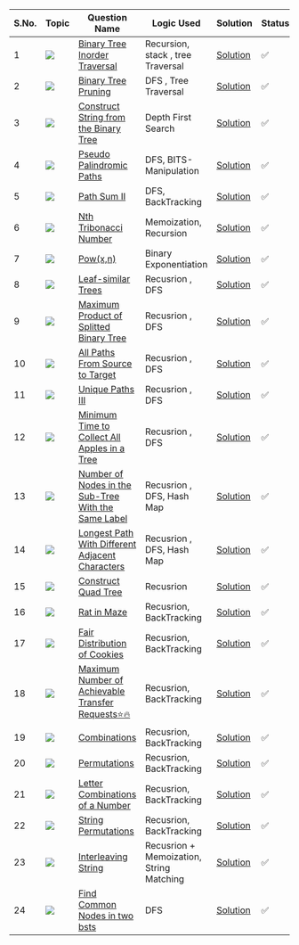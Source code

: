 S.No. | Topic | Question Name | Logic Used | Solution | Status |
------|---------------|------------|-------|------|------|
1 | ![](https://img.shields.io/badge/Recursion-f0772b?style=for-the-badge&logo=array&logoColor=black) | [Binary Tree Inorder Traversal](https://leetcode.com/problems/binary-tree-inorder-traversal/) | Recursion, stack , tree Traversal | [Solution](https://github.com/himanshugupta09/LEETCODE_SOLUTIONS/blob/main/Recursion/BTrree%20inorder%20traversal%20with%20recursion.cpp) | ✅ |
2 | ![](https://img.shields.io/badge/Recursion-f0772b?style=for-the-badge&logo=array&logoColor=black) | [Binary Tree Pruning](https://leetcode.com/problems/binary-tree-pruning/) | DFS , Tree Traversal | [Solution](https://github.com/himanshugupta09/LEETCODE_SOLUTIONS/blob/main/Recursion/Binary_Tree_Pruning.cpp) | ✅ |
3 | ![](https://img.shields.io/badge/Recursion-f0772b?style=for-the-badge&logo=array&logoColor=black) | [Construct String from the Binary Tree](https://leetcode.com/problems/construct-string-from-binary-tree/) | Depth First Search | [Solution](https://github.com/himanshugupta09/LEETCODE_SOLUTIONS/blob/main/Recursion/Construct%20a%20String%20from%20the%20Binary%20Tree.cpp) | ✅ |
4 | ![](https://img.shields.io/badge/Recursion-f0772b?style=for-the-badge&logo=array&logoColor=black) | [Pseudo Palindromic Paths](https://leetcode.com/problems/pseudo-palindromic-paths-in-binary-tree/) |DFS, BITS-Manipulation | [Solution](https://github.com/himanshugupta09/LEETCODE_SOLUTIONS/blob/main/Recursion/Pseudo-Palindromic%20Paths%20in%20a%20Binary%20Tree.cpp) | ✅ |
5 | ![](https://img.shields.io/badge/Recursion-f0772b?style=for-the-badge&logo=array&logoColor=black) | [Path Sum II](https://leetcode.com/problems/path-sum-ii/) |DFS, BackTracking| [Solution](https://github.com/himanshugupta09/LEETCODE_SOLUTIONS/blob/main/Recursion/path-sum-ii.cpp) | ✅ |
6 | ![](https://img.shields.io/badge/Recursion-f0772b?style=for-the-badge&logo=array&logoColor=black) | [Nth Tribonacci Number](https://leetcode.com/problems/n-th-tribonacci-number/) |Memoization, Recursion| [Solution](https://github.com/himanshugupta09/LEETCODE_SOLUTIONS/blob/main/Recursion/nth-tribonacci-number.cpp) | ✅ |
7 | ![](https://img.shields.io/badge/Recursion-f0772b?style=for-the-badge&logo=array&logoColor=black) | [Pow(x,n)](https://leetcode.com/problems/powx-n/)| Binary Exponentiation| [Solution](https://github.com/himanshugupta09/LEETCODE_SOLUTIONS/blob/main/Recursion/powx-n.cpp) | ✅ |
8 | ![](https://img.shields.io/badge/Recursion-f0772b?style=for-the-badge&logo=array&logoColor=black) | [Leaf-similar Trees](https://leetcode.com/problems/leaf-similar-trees/)| Recusrion , DFS| [Solution](https://github.com/himanshugupta09/LEETCODE_SOLUTIONS/blob/main/Recursion/leaf-similar-trees.cpp) | ✅ |
9 | ![](https://img.shields.io/badge/Recursion-f0772b?style=for-the-badge&logo=array&logoColor=black) | [ Maximum Product of Splitted Binary Tree](https://leetcode.com/problems/maximum-product-of-splitted-binary-tree/description/)| Recusrion , DFS| [Solution](https://github.com/himanshugupta09/LEETCODE_SOLUTIONS/blob/main/Recursion/maximum-product-of-splitted-binary-tree.cpp) | ✅ |
10 | ![](https://img.shields.io/badge/Graph-f0772b?style=for-the-badge&logo=array&logoColor=black) | [ All Paths From Source to Target](https://leetcode.com/problems/all-paths-from-source-to-target/description/)| Recusrion , DFS| [Solution](https://github.com/himanshugupta09/LEETCODE_SOLUTIONS/blob/main/Recursion/all-paths-from-source-to-target.cpp) | ✅ |
11 | ![](https://img.shields.io/badge/Graph-f0772b?style=for-the-badge&logo=array&logoColor=black) | [ Unique Paths III](https://leetcode.com/problems/unique-paths-iii/description/)| Recusrion , DFS| [Solution](https://github.com/himanshugupta09/LEETCODE_SOLUTIONS/blob/main/Recursion/unique-paths-iii.cpp) | ✅ |
12 | ![](https://img.shields.io/badge/Recursion-f0772b?style=for-the-badge&logo=array&logoColor=black) | [Minimum Time to Collect All Apples in a Tree](https://leetcode.com/problems/minimum-time-to-collect-all-apples-in-a-tree/description/)| Recusrion , DFS| [Solution](https://github.com/himanshugupta09/LEETCODE_SOLUTIONS/blob/main/Recursion/minimum-time-to-collect-all-apples-in-a-tree.cpp) | ✅ |
13 | ![](https://img.shields.io/badge/Recursion-f0772b?style=for-the-badge&logo=array&logoColor=black) | [Number of Nodes in the Sub-Tree With the Same Label](https://leetcode.com/problems/number-of-nodes-in-the-sub-tree-with-the-same-label/description/)| Recusrion , DFS, Hash Map| [Solution](https://github.com/himanshugupta09/LEETCODE_SOLUTIONS/blob/main/Recursion/number-of-nodes-in-the-sub-tree-with-the-same-label.cpp) | ✅ |
14 | ![](https://img.shields.io/badge/Recursion-f0772b?style=for-the-badge&logo=array&logoColor=black) | [ Longest Path With Different Adjacent Characters](https://leetcode.com/problems/longest-path-with-different-adjacent-characters/description/)| Recusrion , DFS, Hash Map| [Solution](https://github.com/himanshugupta09/LEETCODE_SOLUTIONS/blob/main/Recursion/longest-path-with-different-adjacent-characters.cpp) | ✅ |
15 | ![](https://img.shields.io/badge/Recursion-f0772b?style=for-the-badge&logo=array&logoColor=black) | [ Construct Quad Tree](https://leetcode.com/problems/construct-quad-tree/description/)| Recusrion| [Solution](https://github.com/himanshugupta09/LEETCODE_SOLUTIONS/blob/main/Recursion/construct-quad-tree.cpp) | ✅ |
16 | ![](https://img.shields.io/badge/Recursion-f0772b?style=for-the-badge&logo=array&logoColor=black) | [Rat in Maze](https://practice.geeksforgeeks.org/problems/rat-in-a-maze-problem/1)| Recusrion, BackTracking| [Solution](https://github.com/himanshugupta09/LEETCODE_SOLUTIONS/blob/main/Recursion/rat-in-maze.cpp) | ✅ |
17 | ![](https://img.shields.io/badge/Recursion-f0772b?style=for-the-badge&logo=array&logoColor=black) | [Fair Distribution of Cookies](https://leetcode.com/problems/fair-distribution-of-cookies/description/)| Recusrion, BackTracking| [Solution](https://github.com/himanshugupta09/LEETCODE_SOLUTIONS/blob/main/Recursion/fair-distribution-of-cookies.cpp) | ✅ |
18 | ![](https://img.shields.io/badge/BackTracking-f0772b?style=for-the-badge&logo=array&logoColor=black) | [Maximum Number of Achievable Transfer Requests⭐🔥](https://leetcode.com/problems/maximum-number-of-achievable-transfer-requests/description/)| Recusrion, BackTracking| [Solution](https://github.com/himanshugupta09/LEETCODE_SOLUTIONS/blob/main/Recursion/maximum-number-of-achievable-transfer-requests.cpp) | ✅ |
19 | ![](https://img.shields.io/badge/BackTracking-f0772b?style=for-the-badge&logo=array&logoColor=black) | [Combinations ](https://leetcode.com/problems/combinations/description/)| Recusrion, BackTracking| [Solution](https://github.com/himanshugupta09/LEETCODE_SOLUTIONS/blob/main/Recursion/combinations.cpp) | ✅ |
20 | ![](https://img.shields.io/badge/BackTracking-f0772b?style=for-the-badge&logo=array&logoColor=black) | [Permutations ](https://leetcode.com/problems/permutations/description/)| Recusrion, BackTracking| [Solution](https://github.com/himanshugupta09/LEETCODE_SOLUTIONS/blob/main/Recursion/permutations.cpp) | ✅ |
21 | ![](https://img.shields.io/badge/BackTracking-f0772b?style=for-the-badge&logo=array&logoColor=black) | [Letter Combinations of a Number ](https://leetcode.com/problems/letter-combinations-of-a-number/description/)| Recusrion, BackTracking| [Solution](https://github.com/himanshugupta09/LEETCODE_SOLUTIONS/blob/main/Recursion/letter-combinations-of-a-phone-number.cpp) | ✅ |
22 | ![](https://img.shields.io/badge/BackTracking-f0772b?style=for-the-badge&logo=array&logoColor=black) | [String Permutations ](https://practice.geeksforgeeks.org/problems/permutations-of-a-given-string-1587115620/1)| Recusrion, BackTracking| [Solution](https://github.com/himanshugupta09/LEETCODE_SOLUTIONS/blob/main/Recursion/string-permutations.cpp) | ✅ |
23 | ![](https://img.shields.io/badge/String-f0772b?style=for-the-badge&logo=array&logoColor=black) | [Interleaving String ](https://leetcode.com/problems/interleaving-string/description/)| Recusrion + Memoization, String Matching| [Solution](https://github.com/himanshugupta09/LEETCODE_SOLUTIONS/blob/main/Recursion/interleaving-string.cpp) | ✅ |
24 | ![](https://img.shields.io/badge/TREES-f0772b?style=for-the-badge&logo=array&logoColor=black) | [Find Common Nodes in two bsts ](https://practice.geeksforgeeks.org/problems/print-common-nodes-in-bst/1)| DFS| [Solution](https://github.com/himanshugupta09/LEETCODE_SOLUTIONS/blob/main/Recursion/find-common-nodes-in-two-bsts.cpp) | ✅ |


















